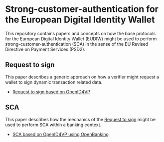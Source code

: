 # Strong-customer-authentication for the European Digital Identity Wallet
This repository contains papers and concepts on how the base protocols for the European Digital Identity Wallet (EUDIW) might be used to perform strong-customer-authentication (SCA) in the sense of the EU Revised Directive on Payment Services (PSD2).

## Request to sign

This paper describes a generic approach on how a verifier might request a wallet to sign dynamic transaction related data.  
- [Request to sign based on OpenID4VP](openid4vp-r2s.md)

## SCA

This paper describes how the mechanics of the [Request to sign](openid4vp-r2s.md) might be used to perform SCA within a banking context.

- [SCA based on OpenID4VP using OpenBanking](openbanking-r2s.md)
